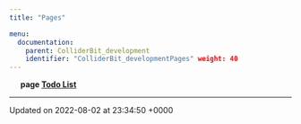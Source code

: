 ```yaml
---
title: "Pages"

menu:
  documentation:
    parent: ColliderBit_development
    identifier: "ColliderBit_developmentPages" weight: 40
---
```



&nbsp;&nbsp;&nbsp;&nbsp;&nbsp;<b>page <a href=/documentation/code/colliderbit_development/pages/todo/#page-todo>Todo List<a></b><br>



-------------------------------

Updated on 2022-08-02 at 23:34:50 +0000
